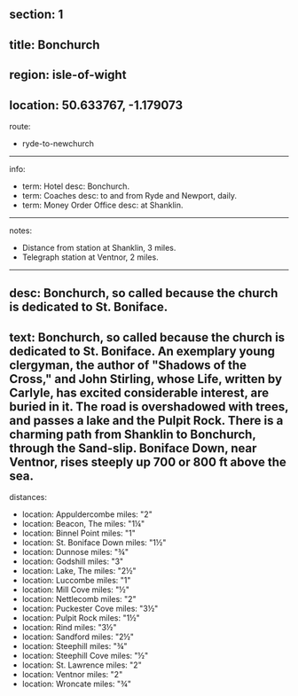 section: 1
----
title: Bonchurch
----
region: isle-of-wight
----
location: 50.633767, -1.179073
----
route:
- ryde-to-newchurch
----
info:
- term: Hotel
  desc: Bonchurch.
- term: Coaches
  desc: to and from Ryde and Newport, daily.
- term: Money Order Office
  desc: at Shanklin.
----
notes:
- Distance from station at Shanklin, 3 miles.
- Telegraph station at Ventnor, 2 miles.
----
desc: Bonchurch, so called because the church is dedicated to St. Boniface.
----
text: Bonchurch, so called because the church is dedicated to St. Boniface. An exemplary young clergyman, the author of "Shadows of the Cross," and John Stirling, whose Life, written by Carlyle, has excited considerable interest, are buried in it. The road is overshadowed with trees, and passes a lake and the Pulpit Rock. There is a charming path from Shanklin to Bonchurch, through the Sand-slip. Boniface Down, near Ventnor, rises steeply up 700 or 800 ft above the sea.
----
distances:
- location: Appuldercombe
  miles: "2"
- location: Beacon, The
  miles: "1¼"
- location: Binnel Point
  miles: "1"
- location: St. Boniface Down
  miles: "1½"
- location: Dunnose
  miles: "¾"
- location: Godshill
  miles: "3"
- location: Lake, The
  miles: "2½"
- location: Luccombe
  miles: "1"
- location: Mill Cove
  miles: "½"
- location: Nettlecomb
  miles: "2"
- location: Puckester Cove
  miles: "3½"
- location: Pulpit Rock
  miles: "1½"
- location: Rind
  miles: "3½"
- location: Sandford
  miles: "2½"
- location: Steephill
  miles: "¾"
- location: Steephill Cove
  miles: "½"
- location: St. Lawrence
  miles: "2"
- location: Ventnor
  miles: "2"
- location: Wroncate
  miles: "¾"
